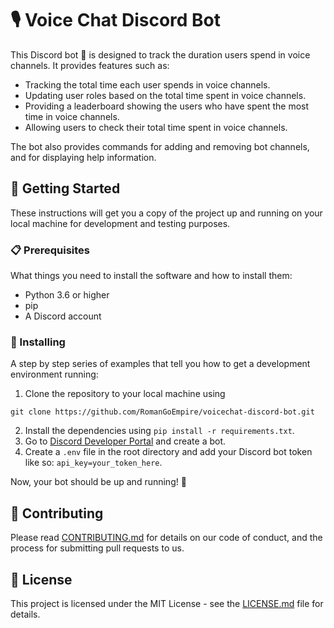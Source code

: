 # 🎙️ Voice Chat Discord Bot

This Discord bot 🤖 is designed to track the duration users spend in voice channels. It provides features such as:

- Tracking the total time each user spends in voice channels.
- Updating user roles based on the total time spent in voice channels.
- Providing a leaderboard showing the users who have spent the most time in voice channels.
- Allowing users to check their total time spent in voice channels.

The bot also provides commands for adding and removing bot channels, and for displaying help information.

## 🚀 Getting Started

These instructions will get you a copy of the project up and running on your local machine for development and testing purposes.

### 📋 Prerequisites

What things you need to install the software and how to install them:

- Python 3.6 or higher
- pip
- A Discord account

### 🔧 Installing

A step by step series of examples that tell you how to get a development environment running:

1. Clone the repository to your local machine using 
```
git clone https://github.com/RomanGoEmpire/voicechat-discord-bot.git
```
2. Install the dependencies using `pip install -r requirements.txt`.
3. Go to [Discord Developer Portal](https://discord.com/developers/applications) and create a bot.
3. Create a `.env` file in the root directory and add your Discord bot token like so: `api_key=your_token_here`.

Now, your bot should be up and running! 🎉

## 🤝 Contributing

Please read [CONTRIBUTING.md](CONTRIBUTING.md) for details on our code of conduct, and the process for submitting pull requests to us.

## 📄 License

This project is licensed under the MIT License - see the [LICENSE.md](LICENSE.md) file for details.